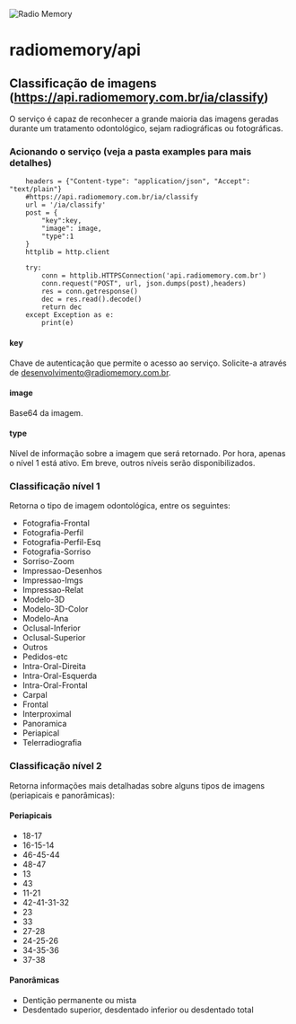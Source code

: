 ![Radio Memory](https://radiomemory.com.br/wp-content/uploads/2020/02/logo-site-com-borda.png)
# radiomemory/api

## Classificação de imagens (https://api.radiomemory.com.br/ia/classify)
O serviço é capaz de reconhecer a grande maioria das imagens geradas durante um tratamento odontológico, sejam radiográficas ou fotográficas.

### Acionando o serviço (veja a pasta examples para mais detalhes)

```
    headers = {"Content-type": "application/json", "Accept": "text/plain"}
    #https://api.radiomemory.com.br/ia/classify
    url = '/ia/classify'
    post = {
        "key":key,
        "image": image,
        "type":1
    }
    httplib = http.client

    try:
        conn = httplib.HTTPSConnection('api.radiomemory.com.br')
        conn.request("POST", url, json.dumps(post),headers)
        res = conn.getresponse()
        dec = res.read().decode()
        return dec
    except Exception as e:
        print(e)
```
#### key
Chave de autenticação que permite o acesso ao serviço. Solicite-a através de desenvolvimento@radiomemory.com.br.
#### image
Base64 da imagem.
#### type
Nível de informação sobre a imagem que será retornado. Por hora, apenas o nível 1 está ativo. Em breve, outros níveis serão disponibilizados.

### Classificação nível 1
Retorna o tipo de imagem odontológica, entre os seguintes:
* Fotografia-Frontal
* Fotografia-Perfil
* Fotografia-Perfil-Esq
* Fotografia-Sorriso
* Sorriso-Zoom
* Impressao-Desenhos
* Impressao-Imgs
* Impressao-Relat
* Modelo-3D
* Modelo-3D-Color
* Modelo-Ana
* Oclusal-Inferior
* Oclusal-Superior
* Outros
* Pedidos-etc
* Intra-Oral-Direita
* Intra-Oral-Esquerda
* Intra-Oral-Frontal
* Carpal
* Frontal
* Interproximal
* Panoramica
* Periapical
* Telerradiografia

### Classificação nível 2
Retorna informações mais detalhadas sobre alguns tipos de imagens (periapicais e panorâmicas):
#### Periapicais
* 18-17
* 16-15-14
* 46-45-44
* 48-47
* 13
* 43
* 11-21
* 42-41-31-32
* 23
* 33
* 27-28
* 24-25-26
* 34-35-36
* 37-38
#### Panorâmicas
* Dentição permanente ou mista
* Desdentado superior, desdentado inferior ou desdentado total
